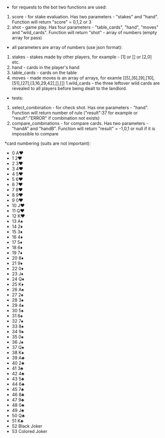 * for requests to the bot two functions are used:
1. score - for stake evaluation. Has two parameters - "stakes" and "hand". Function will return "score" = 0,1,2 or 3
1. shot - game play. Has four parameters - "table_cards", "hand", "moves" and "wild_cards". Function will return "shot" - array of numbers (empty array for pass)

* all parameters are array of numbers (use json format):
1. stakes - stakes made by other players, for example - [1] or [] or [2,0] etc.
1. hand - cards in the player's hand
1. table_cards - cards on the table
1. moves - made moves is an array of arrays, for examle [[5],[6],[9],[10],[51],[27],[3,16,29,42],[],[]]
1.wild_cards - the three leftover wild cards are revealed to all players before being dealt to the landlord.

* tests:
1. select_combination - for check shot. Has one parameters - "hand". Function will return number of rule ("result":37 for example or "result":"ERROR" if combination not exists)
1. compare_combinations - for compare cards. Has two parameters - "handA" and "handB". Function will return "result" = -1,0,1 or null if it is impossible to compare

*card numbering (suits are not important):
* 0 A♥
* 1 2♥
* 2 3♥
* 3 4♥
* 4 5♥
* 5 6♥
* 6 7♥
* 7 8♥
* 8 9♥
* 9 0♥
* 10 J♥
* 11 Q♥
* 12 K♥
* 13 A♦
* 14 2♦
* 15 3♦
* 16 4♦
* 17 5♦
* 18 6♦
* 19 7♦
* 20 8♦
* 21 9♦
* 22 0♦
* 23 J♦
* 24 Q♦
* 25 K♦
* 26 A♠
* 27 2♠
* 28 3♠
* 29 4♠
* 30 5♠
* 31 6♠
* 32 7♠
* 33 8♠
* 34 9♠
* 35 0♠
* 36 J♠
* 37 Q♠
* 38 K♠
* 39 A♣
* 40 2♣
* 41 3♣
* 42 4♣
* 43 5♣
* 44 6♣
* 45 7♣
* 46 8♣
* 47 9♣
* 48 0♣
* 49 J♣
* 50 Q♣
* 51 K♣
* 52 Black Joker
* 53 Colored Joker
